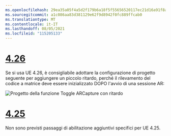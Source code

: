```yaml
---
ms.openlocfilehash: 29ea35a05f4a5d2f179b6a18f5f55656520117ec21d16a91f8a66241ddb540fc
ms.sourcegitcommit: a1c086aa83d381129e62f9d8942f0fc889ffcab0
ms.translationtype: MT
ms.contentlocale: it-IT
ms.lasthandoff: 08/05/2021
ms.locfileid: "115205133"
---
```

# <a name="426"></a>[4.26](#tab/426)

Se si usa UE 4.26, è consigliabile adottare la configurazione di progetto seguente per aggiungere un piccolo ritardo, perché il rilevamento del codice a matrice deve essere inizializzato DOPO l'avvio di una sessione AR:

![Progetto della funzione Toggle ARCapture con ritardo](../images/qr-codes-img-01.png)

# <a name="425"></a>[4.25](#tab/425)

Non sono previsti passaggi di abilitazione aggiuntivi specifici per UE 4.25.

